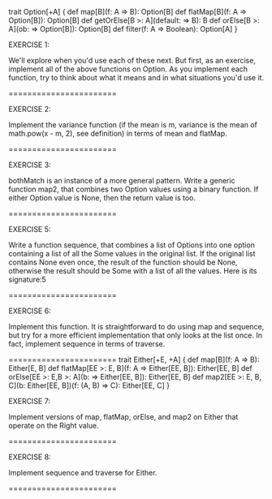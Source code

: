 trait Option[+A] {
  def map[B](f: A => B): Option[B]
  def flatMap[B](f: A => Option[B]): Option[B]
  def getOrElse[B >: A](default: => B): B
  def orElse[B >: A](ob: => Option[B]): Option[B]
  def filter(f: A => Boolean): Option[A]
}

EXERCISE 1: 

We'll explore when you'd use each of these next. But first, as an exercise, implement all of the above functions on Option. 
As you implement each function, try to think about what it means and in what situations you'd use it. 

=======================

EXERCISE 2:

Implement the variance function (if the mean is m, variance is the mean of math.pow(x - m, 2), see definition) in terms of mean and flatMap.

=======================

EXERCISE 3:

bothMatch is an instance of a more general pattern. Write a generic function map2, that combines two Option
values using a binary function.
If either Option value is None, then the return value is too.


=======================

EXERCISE 5:

Write a function sequence, that combines a list of Options into one option containing a list of all the Some 
values in the original list. If the original list contains None even once, the result of the function should be None, 
otherwise the result should be Some with a list of all the values. Here is its signature:5


=======================

EXERCISE 6: 

Implement this function. It is straightforward to do using map and sequence, but try for a 
more efficient implementation that only looks at the list once. In fact, implement sequence in terms of traverse.


=======================
trait Either[+E, +A] {
  def map[B](f: A => B): Either[E, B]
  def flatMap[EE >: E, B](f: A => Either[EE, B]): Either[EE, B]
  def orElse[EE >: E,B >: A](b: => Either[EE, B]): Either[EE, B]
  def map2[EE >: E, B, C](b: Either[EE, B])(f: (A, B) => C):
    Either[EE, C]
}

EXERCISE 7: 

Implement versions of map, flatMap, orElse, and map2 on Either that operate on the Right value.

=======================

EXERCISE 8:

Implement sequence and traverse for Either.

=======================